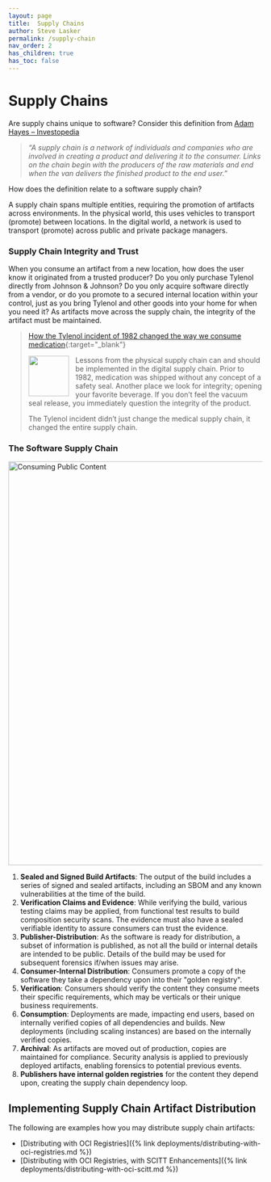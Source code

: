 ```yaml
---
layout: page
title:  Supply Chains
author: Steve Lasker
permalink: /supply-chain
nav_order: 2
has_children: true
has_toc: false
---
```


# Supply Chains

Are supply chains unique to software? Consider this definition from [Adam Hayes – Investopedia](https://www.investopedia.com/terms/s/supplychain.asp)

> _“A supply chain is a network of individuals and companies who are involved in creating a product and delivering it to the consumer. Links on the chain begin with the producers of the raw materials and end when the van delivers the finished product to the end user.”_

How does the definition relate to a software supply chain?

A supply chain spans multiple entities, requiring the promotion of artifacts across environments. In the physical world, this uses vehicles to transport (promote) between locations. In the digital world, a network is used to transport (promote) across public and private package managers.

### Supply Chain Integrity and Trust

When you consume an artifact from a new location, how does the user know it originated from a trusted producer? Do you only purchase Tylenol directly from Johnson & Johnson? Do you only acquire software directly from a vendor, or do you promote to a secured internal location within your control, just as you bring Tylenol and other goods into your home for when you need it?
As artifacts move across the supply chain, the integrity of the artifact must be maintained. 

> [How the Tylenol incident of 1982 changed the way we consume medication](https://www.pbs.org/newshour/health/tylenol-murders-1982){:target="_blank"}
>
> <img align="left" width="80" style="padding-right:10px" src="https://d3i6fh83elv35t.cloudfront.net/static/2014/09/95797955-1-207x300.jpg">
>
> Lessons from the physical supply chain can and should be implemented in the digital supply chain. Prior to 1982, medication was shipped without any concept of a safety seal. Another place we look for integrity; opening your favorite beverage. If you don’t feel the vacuum seal release, you immediately question the integrity of the product. 
>
> The Tylenol incident didn’t just change the medical supply chain, it changed the entire supply chain.

### The Software Supply Chain

<img src="./assets/supply-chain-e2e.svg" alt="Consuming Public Content" style="width:800px;"/>

1.	**Sealed and Signed Build Artifacts**: The output of the build includes a series of signed and sealed artifacts, including an SBOM and any known vulnerabilities at the time of the build.  
2.	**Verification Claims and Evidence**: While verifying the build, various testing claims may be applied, from functional test results to build composition security scans. The evidence must also have a sealed verifiable identity to assure consumers can trust the evidence.
3.	**Publisher-Distribution**: As the software is ready for distribution, a subset of information is published, as not all the build or internal details are intended to be public. Details of the build may be used for subsequent forensics if/when issues may arise.
4. **Consumer-Internal Distribution**: Consumers promote a copy of the software they take a dependency upon into their "golden registry".   
5. **Verification**: Consumers should verify the content they consume meets their specific requirements, which may be verticals or their unique business requirements.
6. **Consumption**: Deployments are made, impacting end users, based on internally verified copies of all dependencies and builds. New deployments (including scaling instances) are based on the internally verified copies.
7. **Archival**: As artifacts are moved out of production, copies are maintained for compliance. Security analysis is applied to previously deployed artifacts, enabling forensics to potential previous events.
8. **Publishers have internal golden registries** for the content they depend upon, creating the supply chain dependency loop.

## Implementing Supply Chain Artifact Distribution

The following are examples how you may distribute supply chain artifacts:

- [Distributing with OCI Registries]({% link deployments/distributing-with-oci-registries.md %})
- [Distributing with OCI Registries, with SCITT Enhancements]({% link deployments/distributing-with-oci-scitt.md %})

[cose-spec]:               https://datatracker.ietf.org/doc/html/rfc8152
[oras-copy]:               https://oras.land/blog/oras-0.14-and-future/#copy-an-image-from-registry-a-to-registry-b
[oci-distribution-spec]:   https://github.com/opencontainers/distribution-spec